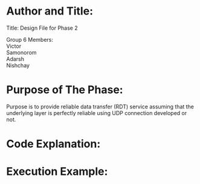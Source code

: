 # Author and Title:  
Title: Design File for Phase 2  

Group 6 Members:  
Victor  
Samonorom  
Adarsh  
Nishchay  

# Purpose of The Phase:  
Purpose is to provide reliable data transfer (RDT) service assuming that the underlying layer is
perfectly reliable using UDP connection developed or not.

# Code Explanation:  



# Execution Example:  
